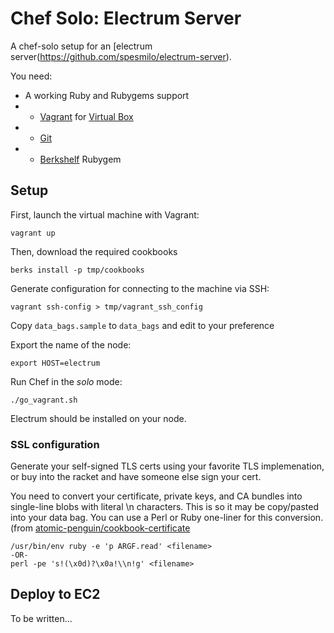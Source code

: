 # Chef Solo: Electrum Server

A chef-solo setup for an [electrum server(https://github.com/spesmilo/electrum-server).

You need:

* A working Ruby and Rubygems support
* * [Vagrant](http://vagrantup.com) for [Virtual Box](https://www.virtualbox.org)
* * [Git](http://git-scm.com)
* * [Berkshelf](http://berkshelf.com) Rubygem

## Setup

First, launch the virtual machine with Vagrant:

    vagrant up

Then, download the required cookbooks

    berks install -p tmp/cookbooks

Generate configuration for connecting to the machine via SSH:

    vagrant ssh-config > tmp/vagrant_ssh_config

Copy `data_bags.sample` to `data_bags` and edit to your preference

Export the name of the node:

    export HOST=electrum

Run Chef in the _solo_ mode:

    ./go_vagrant.sh

Electrum should be installed on your node.

### SSL configuration

Generate your self-signed TLS certs using your favorite TLS implemenation, or
buy into the racket and have someone else sign your cert.

You need to convert your certificate, private keys, and CA bundles into
single-line blobs with literal \n characters. This is so it may be copy/pasted
into your data bag. You can use a Perl or Ruby one-liner for this conversion.
(from
[atomic-penguin/cookbook-certificate](https://github.com/atomic-penguin/cookbook-certificate)

    /usr/bin/env ruby -e 'p ARGF.read' <filename>
    -OR-
    perl -pe 's!(\x0d)?\x0a!\\n!g' <filename>

## Deploy to EC2

To be written...
